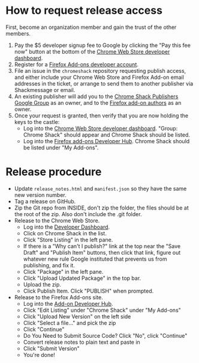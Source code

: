 # How to request release access

First, become an organization member and gain the trust of the other members.

1. Pay the $5 developer signup fee to Google by clicking the "Pay this fee now" button at the bottom of the [Chrome Web Store developer dashboard](https://chrome.google.com/webstore/developer/dashboard).
1. Register for a [Firefox Add-ons developer account](https://addons.mozilla.org/en-US/developers/).
1. File an issue in the `chromeshack` repository requesting publish access, and either include your Chrome Web Store and Firefox Add-on email addresses in the ticket, or arrange to send them to another publisher via Shackmessage or email.
1. An existing publisher will add you to the [Chrome Shack Publishers Google Group](https://groups.google.com/forum/#!forum/chrome-shack-publishers) as an owner, and to the [Firefox add-on authors](https://addons.mozilla.org/en-US/developers/addon/chromeshack/ownership) as an owner.
1. Once your request is granted, then verify that you are now holding the keys to the castle:
    - Log into the  [Chrome Web Store developer dashboard](https://chrome.google.com/webstore/developer/dashboard).  "Group: Chrome Shack" should appear and Chrome Shack should be listed.
    - Log into the [Firefox add-ons Developer Hub](https://addons.mozilla.org/en-US/developers/).  Chrome Shack should be listed under "My Add-ons".

# Release procedure

- Update `release_notes.html` and `manifest.json` so they have the same new version number.
- Tag a release on GitHub.
- Zip the Git repo from INSIDE, don't zip the folder, the files should be at the root of the zip.  Also don't include the .git folder.
- Release to the Chrome Web Store.
    - Log into the [Developer Dashboard](https://chrome.google.com/u/2/webstore/devconsole/).
    - Click on Chrome Shack in the list.
    - Click "Store Listing" in the left pane.
    - If there is a "Why can't I publish?" link at the top near the "Save Draft" and "Publish Item" buttons, then click that link, figure out whatever new rule Google instituted that prevents us from publishing, and fix it.
    - Click "Package" in the left pane.
    - Click "Upload Updated Package" in the top bar.
    - Upload the zip.
    - Click Publish Item.  Click "PUBLISH" when prompted.
- Release to the Firefox Add-ons site.
    - Log into the [Add-on Developer Hub](https://addons.mozilla.org/en-US/developers/).
    - Click "Edit Listing" under "Chrome Shack" under "My Add-ons"
    - Click "Upload New Version" on the left side
    - Click "Select a file..." and pick the zip
    - Click "Continue"
    - Do You Need to Submit Source Code?  Click "No", click "Continue"
    - Convert release notes to plain text and paste in
    - Click "Submit Version"
    - You're done!



